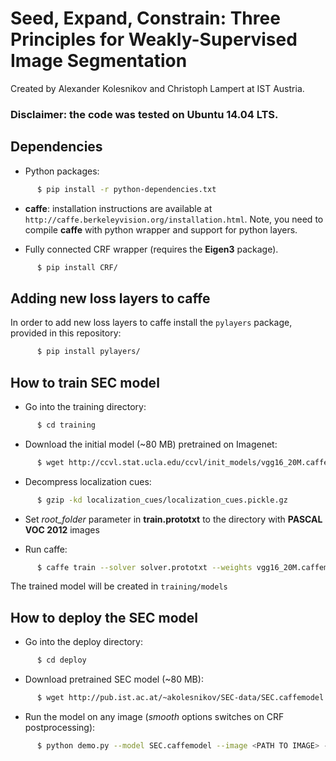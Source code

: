 # Seed, Expand, Constrain: Three Principles for Weakly-Supervised Image Segmentation
Created by Alexander Kolesnikov and Christoph Lampert at IST Austria.

### Disclaimer: the code was tested on **Ubuntu 14.04 LTS**.

## Dependencies

* Python packages:
```bash
      $ pip install -r python-dependencies.txt
```
* **caffe**: installation instructions are available at `http://caffe.berkeleyvision.org/installation.html`.
   Note, you need to compile **caffe** with python wrapper and support for python layers.

* Fully connected CRF wrapper (requires the **Eigen3** package).
```bash
      $ pip install CRF/
```

## Adding new loss layers to caffe

In order to add new loss layers to caffe install the `pylayers` package, provided in this repository:
```bash
      $ pip install pylayers/
```

## How to train SEC model

* Go into the training directory: 

```bash
      $ cd training
```

* Download the initial model (~80 MB) pretrained on Imagenet:

```bash
      $ wget http://ccvl.stat.ucla.edu/ccvl/init_models/vgg16_20M.caffemodel
```

* Decompress localization cues:

```bash
      $ gzip -kd localization_cues/localization_cues.pickle.gz
```

* Set *root_folder* parameter in **train.prototxt** to the directory with **PASCAL VOC 2012** images 

* Run caffe:

```bash
      $ caffe train --solver solver.prototxt --weights vgg16_20M.caffemodel --gpu <gpu_id>
```
   The trained model will be created in `training/models`

## How to deploy the SEC model

* Go into the deploy directory: 

```bash
      $ cd deploy
```

* Download pretrained SEC model (~80 MB):

```bash
      $ wget http://pub.ist.ac.at/~akolesnikov/SEC-data/SEC.caffemodel
```

* Run the model on any image (*smooth* options switches on CRF postprocessing):

```bash
      $ python demo.py --model SEC.caffemodel --image <PATH TO IMAGE> --smooth
```
